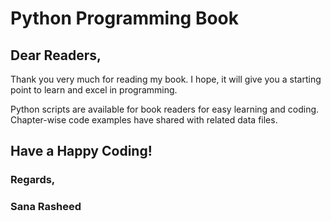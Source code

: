 # Python Programming Book

## Dear Readers,

Thank you very much for reading my book. I hope, it will give you a starting point to learn and excel in programming.

Python scripts are available for book readers for easy learning and coding. Chapter-wise code examples have shared with related data files.


## Have a Happy Coding!


### Regards,

### Sana Rasheed

